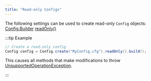 ```yaml
---
title: "Read-only Configs"
---
```


The following settings can be used to create read-only `Config` objects:
<tree>
<java-class>[Config.Builder](../apidocs/org/apache/juneau/config/Config/Builder.html)</java-class>
<node-1><java-method>[readOnly()](../apidocs/org/apache/juneau/config/Config/Builder.html#readOnly())</java-method></node-1>
</tree>

:::tip Example


```java
// Create a read-only config
Config config = Config.create("MyConfig.cfg").readOnly().build();
```


This causes all methods that make modifications to throw [UnsupportedOperationException](../apidocs/java/lang/UnsupportedOperationException.html).

:::
